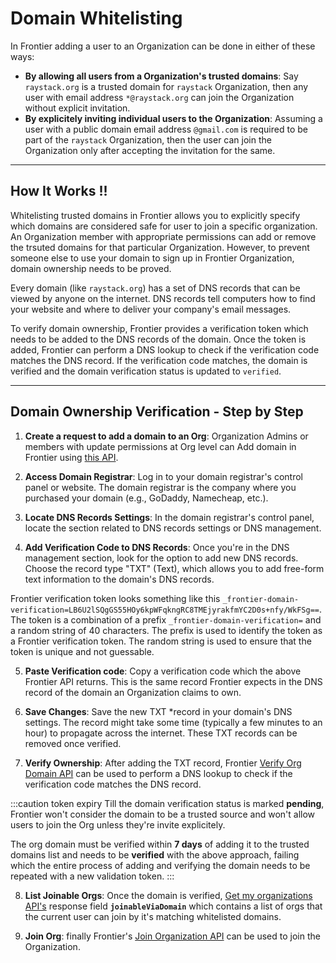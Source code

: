 # Domain Whitelisting

In Frontier adding a user to an Organization can be done in either of these ways:
- **By allowing all users from a Organization's trusted domains**: Say `raystack.org` is a trusted domain for `raystack` Organization, then any user with email address `*@raystack.org` can join the Organization without explicit invitation.
- **By explicitely inviting individual users to the Organization**: Assuming a user with a public domain email address `@gmail.com` is required to be part of the `raystack` Organization, then the user can join the Organization only after accepting the invitation for the same.

---

## How It Works !!

Whitelisting trusted domains in Frontier allows you to explicitly specify which domains are considered safe for user to join a specific organization. An Organization member with appropriate permissions can add or remove the trsuted domains for that particular Organization. However, to prevent someone else to use your domain to sign up in Frontier Organization, domain ownership needs to be proved. 

Every domain (like `raystack.org`) has a set of DNS records that can be viewed by anyone on the internet. DNS records tell computers how to find your website and where to deliver your company's email messages. 

To verify domain ownership, Frontier provides a verification token which needs to be added to the DNS records of the domain. Once the token is added, Frontier can perform a DNS lookup to check if the verification code matches the DNS record. If the verification code matches, the domain is verified and the domain verification status is updated to `verified`.

---

## Domain Ownership Verification - Step by Step

1. **Create a request to add a domain to an Org**: Organization Admins or members with update permissions at Org level can Add domain in Frontier using [this API](../apis/frontier-service-create-organization-domain.api.mdx).

2. **Access Domain Registrar**: Log in to your domain registrar's control panel or website. The domain registrar is the company where you purchased your domain (e.g., GoDaddy, Namecheap, etc.).

3. **Locate DNS Records Settings**: In the domain registrar's control panel, locate the section related to DNS records settings or DNS management.

4. **Add Verification Code to DNS Records**:  Once you're in the DNS management section, look for the option to add new DNS records. Choose the record type "TXT" (Text), which allows you to add free-form text information to the domain's DNS records.

Frontier verification token looks something like this `_frontier-domain-verification=LB6U2lSQgGS55HOy6kpWFqkngRC8TMEjyrakfmYC2D0s+nfy/WkFSg==`. The token is a combination of a prefix `_frontier-domain-verification=` and a random string of 40 characters. The prefix is used to identify the token as a Frontier verification token. The random string is used to ensure that the token is unique and not guessable.

5. **Paste Verification code**: Copy a verification code which the above Frontier API returns. This is the same record Frontier expects in the DNS record of the domain an Organization claims to own.

6. **Save Changes**: Save the new TXT *record in your domain's DNS settings. The record might take some time (typically a few minutes to an hour) to propagate across the internet. These TXT records can be removed once verified.

7. **Verify Ownership**: After adding the TXT record, Frontier [Verify Org Domain API](../apis/frontier-service-verify-organization-domain.api.mdx) can be used to perform a DNS lookup to check if the verification code matches the DNS record. 

:::caution token expiry
Till the domain verification status is marked **pending**, Frontier won't consider the domain to be a trusted source and won't allow users to join the Org unless they're invite explicitely. 

The org domain must be verified within **7 days** of adding it to the trusted domains list and needs to be **verified** with the above approach, failing which the entire process of adding and verifying the domain needs to be repeated with a new validation token.
:::

8. **List Joinable Orgs**: Once the domain is verified, [Get my organizations API's](../apis/frontier-service-list-organizations-by-current-user.api.mdx) response field **`joinableViaDomain`** which contains a list of orgs that the current user can join by it's matching whitelisted domains.

9. **Join Org**: finally Frontier's [Join Organization API](../apis/frontier-service-join-organization.api.mdx) can be used to join the Organization.
